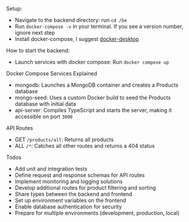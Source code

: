 Setup:
- Navigate to the backend directory: run `cd /be`
- Run `docker-compose -v` in your terminal. If you see a version number, ignore next step  
- Install docker-compose, I suggest [docker-desktop](https://www.docker.com/products/docker-desktop)

How to start the backend:
- Launch services with docker compose: Run `docker compose up`

Docker Compose Services Explained
- mongodb: Launches a MongoDB container and creates a Products database
- mongo-seed: Uses a custom Docker build to seed the Products database with initial data
- api-server: Compiles TypeScript and starts the server, making it accessible on port `3000`

API Routes
- GET `/products/all`: Returns all products
- ALL `/*`: Catches all other routes and returns a 404 status

Todos
- Add unit and integration tests
- Define request and response schemas for API routes
- Implement monitoring and logging solutions
- Develop additional routes for product filtering and sorting
- Share types between the backend and frontend
- Set up environment variables on the frontend
- Enable database authentication for security
- Prepare for multiple environments (development, production, local)